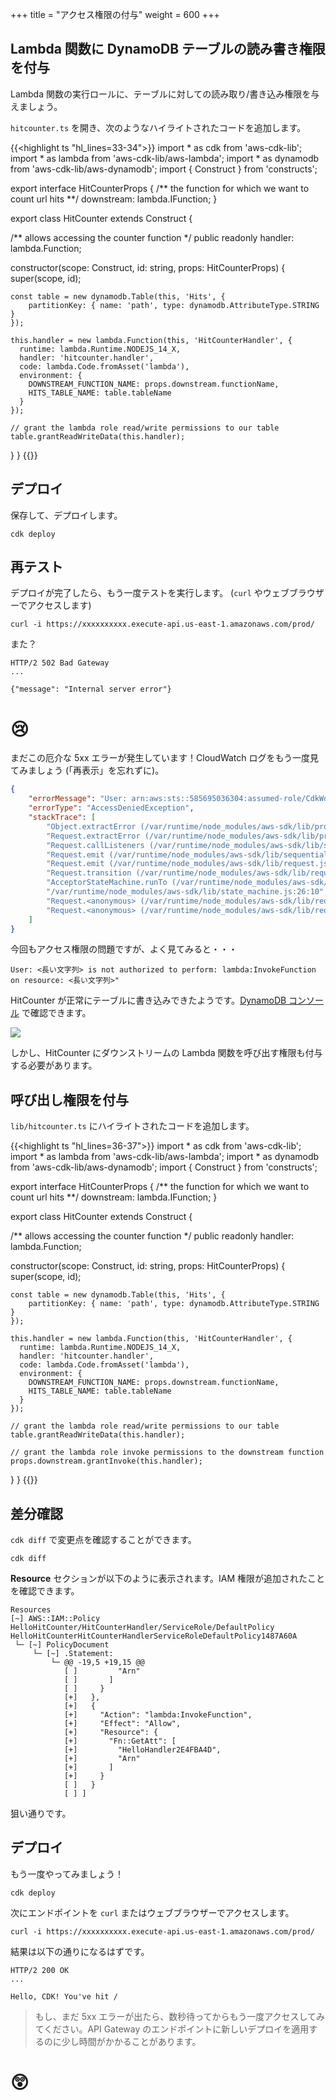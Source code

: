 +++
title = "アクセス権限の付与"
weight = 600
+++

## Lambda 関数に DynamoDB テーブルの読み書き権限を付与

Lambda 関数の実行ロールに、テーブルに対しての読み取り/書き込み権限を与えましょう。

`hitcounter.ts` を開き、次のようなハイライトされたコードを追加します。

{{<highlight ts "hl_lines=33-34">}}
import * as cdk from 'aws-cdk-lib';
import * as lambda from 'aws-cdk-lib/aws-lambda';
import * as dynamodb from 'aws-cdk-lib/aws-dynamodb';
import { Construct } from 'constructs';

export interface HitCounterProps {
  /** the function for which we want to count url hits **/
  downstream: lambda.IFunction;
}

export class HitCounter extends Construct {

  /** allows accessing the counter function */
  public readonly handler: lambda.Function;

  constructor(scope: Construct, id: string, props: HitCounterProps) {
    super(scope, id);

    const table = new dynamodb.Table(this, 'Hits', {
        partitionKey: { name: 'path', type: dynamodb.AttributeType.STRING }
    });

    this.handler = new lambda.Function(this, 'HitCounterHandler', {
      runtime: lambda.Runtime.NODEJS_14_X,
      handler: 'hitcounter.handler',
      code: lambda.Code.fromAsset('lambda'),
      environment: {
        DOWNSTREAM_FUNCTION_NAME: props.downstream.functionName,
        HITS_TABLE_NAME: table.tableName
      }
    });

    // grant the lambda role read/write permissions to our table
    table.grantReadWriteData(this.handler);
  }
}
{{</highlight>}}

## デプロイ

保存して、デプロイします。

```
cdk deploy
```

## 再テスト

デプロイが完了したら、もう一度テストを実行します。 (`curl` やウェブブラウザーでアクセスします)

```
curl -i https://xxxxxxxxxx.execute-api.us-east-1.amazonaws.com/prod/
```

また？

```
HTTP/2 502 Bad Gateway
...

{"message": "Internal server error"}
```

# 😢

まだこの厄介な 5xx エラーが発生しています！CloudWatch ログをもう一度見てみましょう (「再表示」を忘れずに)。

```json
{
    "errorMessage": "User: arn:aws:sts::585695036304:assumed-role/CdkWorkshopStack-HelloHitCounterHitCounterHandlerS-TU5M09L1UBID/CdkWorkshopStack-HelloHitCounterHitCounterHandlerD-144HVUNEWRWEO is not authorized to perform: lambda:InvokeFunction on resource: arn:aws:lambda:us-east-1:585695036304:function:CdkWorkshopStack-HelloHandler2E4FBA4D-149MVAO4969O7",
    "errorType": "AccessDeniedException",
    "stackTrace": [
        "Object.extractError (/var/runtime/node_modules/aws-sdk/lib/protocol/json.js:48:27)",
        "Request.extractError (/var/runtime/node_modules/aws-sdk/lib/protocol/rest_json.js:52:8)",
        "Request.callListeners (/var/runtime/node_modules/aws-sdk/lib/sequential_executor.js:105:20)",
        "Request.emit (/var/runtime/node_modules/aws-sdk/lib/sequential_executor.js:77:10)",
        "Request.emit (/var/runtime/node_modules/aws-sdk/lib/request.js:683:14)",
        "Request.transition (/var/runtime/node_modules/aws-sdk/lib/request.js:22:10)",
        "AcceptorStateMachine.runTo (/var/runtime/node_modules/aws-sdk/lib/state_machine.js:14:12)",
        "/var/runtime/node_modules/aws-sdk/lib/state_machine.js:26:10",
        "Request.<anonymous> (/var/runtime/node_modules/aws-sdk/lib/request.js:38:9)",
        "Request.<anonymous> (/var/runtime/node_modules/aws-sdk/lib/request.js:685:12)"
    ]
}
```

今回もアクセス権限の問題ですが、よく見てみると・・・

```text
User: <長い文字列> is not authorized to perform: lambda:InvokeFunction on resource: <長い文字列>"
```

HitCounter が正常にテーブルに書き込みできたようです。[DynamoDB コンソール](https://console.aws.amazon.com/dynamodb/home) で確認できます。

![](./logs5.png)

しかし、HitCounter にダウンストリームの Lambda 関数を呼び出す権限も付与する必要があります。

## 呼び出し権限を付与

`lib/hitcounter.ts` にハイライトされたコードを追加します。

{{<highlight ts "hl_lines=36-37">}}
import * as cdk from 'aws-cdk-lib';
import * as lambda from 'aws-cdk-lib/aws-lambda';
import * as dynamodb from 'aws-cdk-lib/aws-dynamodb';
import { Construct } from 'constructs';

export interface HitCounterProps {
  /** the function for which we want to count url hits **/
  downstream: lambda.IFunction;
}

export class HitCounter extends Construct {

  /** allows accessing the counter function */
  public readonly handler: lambda.Function;

  constructor(scope: Construct, id: string, props: HitCounterProps) {
    super(scope, id);

    const table = new dynamodb.Table(this, 'Hits', {
        partitionKey: { name: 'path', type: dynamodb.AttributeType.STRING }
    });

    this.handler = new lambda.Function(this, 'HitCounterHandler', {
      runtime: lambda.Runtime.NODEJS_14_X,
      handler: 'hitcounter.handler',
      code: lambda.Code.fromAsset('lambda'),
      environment: {
        DOWNSTREAM_FUNCTION_NAME: props.downstream.functionName,
        HITS_TABLE_NAME: table.tableName
      }
    });

    // grant the lambda role read/write permissions to our table
    table.grantReadWriteData(this.handler);

    // grant the lambda role invoke permissions to the downstream function
    props.downstream.grantInvoke(this.handler);
  }
}
{{</highlight>}}

## 差分確認

`cdk diff` で変更点を確認することができます。

```
cdk diff
```

**Resource** セクションが以下のように表示されます。IAM 権限が追加されたことを確認できます。

```text
Resources
[~] AWS::IAM::Policy HelloHitCounter/HitCounterHandler/ServiceRole/DefaultPolicy HelloHitCounterHitCounterHandlerServiceRoleDefaultPolicy1487A60A
 └─ [~] PolicyDocument
     └─ [~] .Statement:
         └─ @@ -19,5 +19,15 @@
            [ ]         "Arn"
            [ ]       ]
            [ ]     }
            [+]   },
            [+]   {
            [+]     "Action": "lambda:InvokeFunction",
            [+]     "Effect": "Allow",
            [+]     "Resource": {
            [+]       "Fn::GetAtt": [
            [+]         "HelloHandler2E4FBA4D",
            [+]         "Arn"
            [+]       ]
            [+]     }
            [ ]   }
            [ ] ]
```

狙い通りです。

## デプロイ

もう一度やってみましょう！

```
cdk deploy
```

次にエンドポイントを `curl` またはウェブブラウザーでアクセスします。

```
curl -i https://xxxxxxxxxx.execute-api.us-east-1.amazonaws.com/prod/
```

結果は以下の通りになるはずです。

```text
HTTP/2 200 OK
...

Hello, CDK! You've hit /
```

> もし、まだ 5xx エラーが出たら、数秒待ってからもう一度アクセスしてみてください。API Gateway
のエンドポイントに新しいデプロイを適用するのに少し時間がかかることがあります。

# 😲
